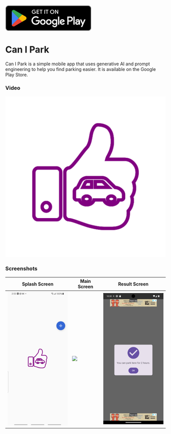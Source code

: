 <a href="https://play.google.com/store/apps/details?id=com.rdugue.canipark">
  <img alt="Android app on Google Play"
       src="/shared/src/commonMain/resources/play_badge.png" />
</a>

# Can I Park
Can I Park is a simple mobile app that uses generative AI and prompt engineering to help you find 
parking easier. It is available on the Google Play Store.
### Video
[![Video 1](/composeApp/src/androidMain/ic_launcher-playstore.png)](https://youtu.be/kK1j4csijGg?si=GR3u65zPF0EB7lLt)
### Screenshots
| Splash Screen | Main Screen | Result Screen |
| --- | --- | --- |
| <img src="/shared/src/commonMain/resources/splash_screen.png" width="200"> | <img src="/shared/src/commonMain/resources/main_screen.png" width="200"> | <img src="/shared/src/commonMain/resources/result_screen.png" width="200"> |

